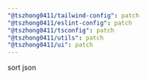 ```yaml
---
"@tszhong0411/tailwind-config": patch
"@tszhong0411/eslint-config": patch
"@tszhong0411/tsconfig": patch
"@tszhong0411/utils": patch
"@tszhong0411/ui": patch
---
```


sort json
